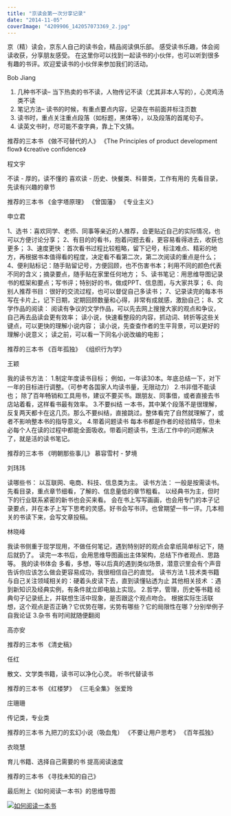 ```yaml
---
title: "京读会第一次分享记录"
date: "2014-11-05"
coverImage: "4209906_142057073369_2.jpg"
---
```


京（精）读会，京东人自己的读书会，精品阅读俱乐部。 感受读书乐趣，体会阅读收获，分享朋友感受。 在这里你可以找到一起读书的小伙伴，也可以听到很多有趣的书评。欢迎爱读书的小伙伴来参加我们的活动。

Bob Jiang

1. 几种书不读– 当下热卖的书不读，人物传记不读（尤其非本人写的），心灵鸡汤类不读
2. 笔记方法– 读书的时候，有重点要点内容，记录在书前面并标注页数
3. 读书时，重点关注重点段落（如标题，黑体等），以及段落的首尾句子。
4. 读英文书时，尽可能不查字典，靠上下文猜。

推荐的三本书 《做不可替代的人》 《The Principles of product development flow》 《creative confidence》

程文宇

不读 - 厚的，读不懂的 喜欢读 - 历史、快餐类、科普类，工作有用的 先看目录，先读有兴趣的章节

推荐的三本书 《金字塔原理》 《曾国藩》 《专业主义》

申立君

1、选书：喜欢同学、老师、同事等亲近的人推荐，会更贴近自己的实际情况，也可以方便讨论分享； 2、有目的的看书，抱着问题去看，更容易看得进去，收获也更多； 3、速度更快：首次看书过程比较粗略，留下记号，标注难点、精彩的地方，再根据书本值得看的程度，决定看不看第二次，第二次阅读的重点是什么； 4、便利贴标记：随手贴留记号，方便回顾，也不伤害书本；利用不同的颜色代表不同的含义；摘录要点，随手贴在家里任何地方； 5、读书笔记：用思维导图记录书的框架和要点；写书评；特别好的书，做成PPT、信息图，与大家共享； 6、向别人推荐书目：很好的交流过程，也可以督促自己多读书； 7、记录读完的每本书写在卡片上，记下日期，定期回顾数量和心得，非常有成就感，激励自己； 8、文学作品的阅读： 阅读有争议的文学作品，可以先去网上搜搜大家的观点和争议，自己再去品读会更有效率； 读小说，快速看整段的内容，抓动词、转折等这些关键点，可以更快的理解小说内容； 读小说，先查查作者的生平背景，可以更好的理解小说意义； 读之前，可以看一下同名小说改编的电影；

推荐的三本书 《百年孤独》 《组织行为学》

王颖

我的读书方法： 1.制定年度读书目标； 例如，一年读30本。年底总结一下，对下一年的目标进行调整。（可参考各国家人均读书量，无限动力） 2.书非借不能读也； 除了百年畅销和工具用书，建议不要买书。跟朋友、同事借，或者直接去书店站着看，这样看书最有效率。 3.不要纠结 一本书，其中某个段落不是很理解，反复两天都卡在这几页。那么不要纠结，直接跳过。整体看完了自然就理解了，或者不影响整本书的指导意义。 4.带着问题读书 每本书都是作者的经验精华，但未必每个人在读的过程中都能全面吸收。带着问题读书，生活/工作中的问题解决了，就是活的读书笔记。

推荐的三本书 《明朝那些事儿》 慕容雪村 - 梦境

刘玮玮

读哪些书： 以互联网、电商、科技、信息类为主。 读书方法： 一般是按需读书。先看目录，重点章节细看，了解的、信息量低的章节粗看。 以经典书为主，但时下的行业联系紧密的新书也会买来看。 会在书上写写画画，也会用专门的本子记录要点，并在本子上写下思考的灵感。好书会写书评。也曾期望一书一评。几本相关的书读下来，会写文章投稿。

林晓峰

我读书侧重于现学现用，不做任何笔记，遇到特别好的观点会拿纸简单标记下，随后就扔了。 读完一本书后，会用思维导图画出主体架构，总结下作者观点、思路等。 我的读书体会 多看，多想，等以后真的遇到类似场景，潜意识里会有个声音告诉你应该怎么做会更容易成功，我很相信自己的直觉。 读书方法 1.技术类书籍 与自己关注领域相关的：硬着头皮读下去，直到读懂钻透为止 其他相关技术 ：遇到新知识及经典实例，有条件就立即电脑上实现。 2.哲学，管理，历史等书籍 经典句子记录纸上，并联想生活中现象，是否跟这个观点吻合。 根据实际生活联想，这个观点是否正确？它优势在哪，劣势有哪些？它的局限性在哪？分别举例子自我论证 3.杂书 有时间就随便翻阅

高亦安

推荐的三本书 《清史稿》

任红

散文、文学类书籍，读书可以净化心灵。 听书代替读书

推荐的三本书 《红楼梦》 《三毛全集》 张爱玲

庄珊珊

传记类，专业类

推荐的三本书 九把刀的玄幻小说（吸血鬼） 《不要让用户思考》 《百年孤独》

衣晓慧

育儿书籍、选择自己需要的书 提高阅读速度

推荐的三本书 《寻找未知的自己》

最后附上《如何阅读一本书》的思维导图

[![如何阅读一本书](/wp-content/uploads/2014/11/如何阅读一本书-1024x552.png)](/wp-content/uploads/2014/11/如何阅读一本书.png)
